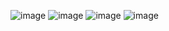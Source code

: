 ![image](https://github.com/user-attachments/assets/57347fcc-3697-4676-85a6-b6d21f8a0b80)
![image](https://github.com/user-attachments/assets/f39ef399-a5a6-482a-a7e9-b68e7955a66d)
![image](https://github.com/user-attachments/assets/db8dc932-f361-416d-96b2-6d1c3d4aabac)
![image](https://github.com/user-attachments/assets/f412bc9e-415f-47ec-bd7c-854e9d98daf4)
